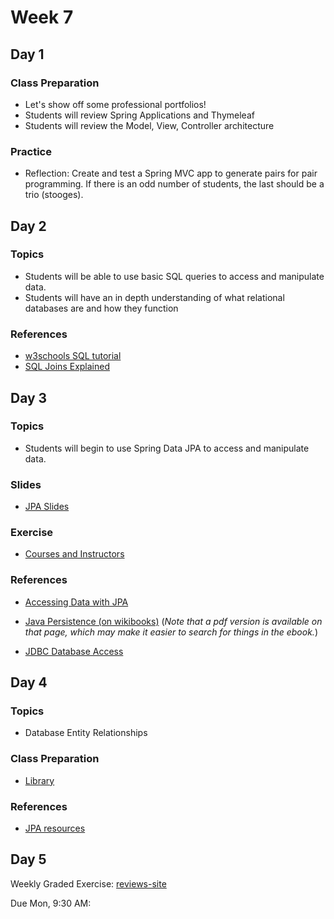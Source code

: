 # Week 7

## Day 1

### Class Preparation

-   Let's show off some professional portfolios!
-   Students will review Spring Applications and Thymeleaf
-   Students will review the Model, View, Controller architecture

### Practice

-   Reflection: Create and test a Spring MVC app to generate pairs for pair programming. If there is an odd number of students, the last should be a trio (stooges).

## Day 2

### Topics

-   Students will be able to use basic SQL queries to access and manipulate data.
-   Students will have an in depth understanding of what relational databases are and how they function

### References

-   [w3schools SQL tutorial](https://www.w3schools.com/sql/default.asp)
-   [SQL Joins Explained](http://www.sql-join.com/)

## Day 3

### Topics

-   Students will begin to use Spring Data JPA to access and manipulate data.

### Slides

-   [JPA Slides](https://wecancodeit.github.io/java-slides/data/jpa/)

### Exercise

-   [Courses and Instructors](https://wecancodeit.github.io/java-exercises/jpa/courses-with-instructors)

### References

-   [Accessing Data with JPA](https://wecancodeit.github.io/java-resources/spring/getting-started-guides/accessing-data-with-jpa/)
-   [Java Persistence (on wikibooks)](https://en.wikibooks.org/wiki/Java_Persistence) (_Note that a pdf version is available on that page, which may make it easier to search for things in the ebook._)

-   [JDBC Database Access](https://docs.oracle.com/javase/tutorial/jdbc/index.html)

## Day 4

### Topics

-   Database Entity Relationships

### Class Preparation

-   [Library](https://github.com/WeCanCodeIT/java-exercises/blob/master/jpa/library.md)

### References

-   [JPA resources](https://wecancodeit.github.io/java-resources/data-access/jpa/#resources)

## Day 5

Weekly Graded Exercise: [reviews-site](https://wecancodeit.github.io/java-exercises/reviews-site-fullstack/)

Due Mon, 9:30 AM:
